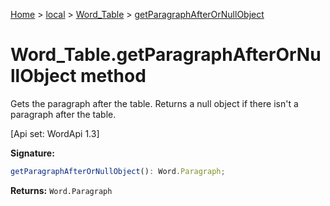 [Home](./index) &gt; [local](local.md) &gt; [Word\_Table](local.word_table.md) &gt; [getParagraphAfterOrNullObject](local.word_table.getparagraphafterornullobject.md)

# Word\_Table.getParagraphAfterOrNullObject method

Gets the paragraph after the table. Returns a null object if there isn't a paragraph after the table. 

 \[Api set: WordApi 1.3\]

**Signature:**
```javascript
getParagraphAfterOrNullObject(): Word.Paragraph;
```
**Returns:** `Word.Paragraph`

